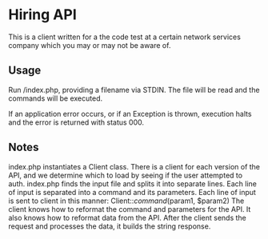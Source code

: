 # Hiring API

This is a client written for a the code test at a certain network services company which you may or may not be aware of.

## Usage

Run /index.php, providing a filename via STDIN. The file will be read and the commands will be executed.

If an application error occurs, or if an Exception is thrown, execution halts and the error is returned with status 000.

## Notes

index.php instantiates a Client class. There is a client for each version of the API, and we determine which to load by seeing if the user attempted to auth.
index.php finds the input file and splits it into separate lines.
Each line of input is separated into a command and its parameters.
Each line of input is sent to client in this manner: Client::$command($param1, $param2)
The client knows how to reformat the command and parameters for the API. It also knows how to reformat data from the API.
After the client sends the request and processes the data, it builds the string response.
